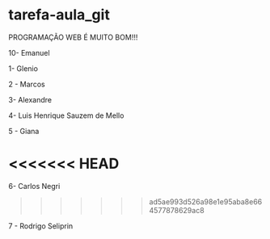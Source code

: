# tarefa-aula_git

PROGRAMAÇÃO WEB É MUITO BOM!!!

10- Emanuel

1- Glenio

2 - Marcos

3- Alexandre

4- Luis Henrique Sauzem de Mello

5 - Giana

<<<<<<< HEAD
=======
6- Carlos Negri
>>>>>>> ad5ae993d526a98e1e95aba8e664577878629ac8

7 - Rodrigo Seliprin